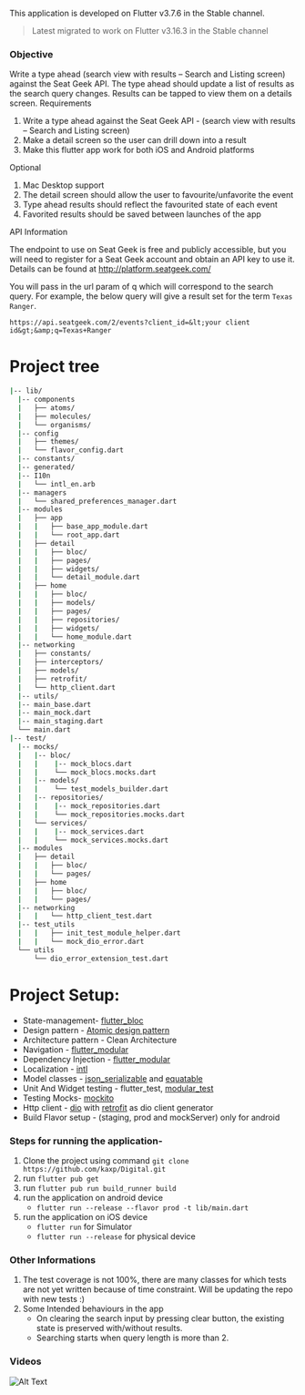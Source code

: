 This application is developed on Flutter v3.7.6 in the Stable channel.

> Latest migrated to work on Flutter v3.16.3 in the Stable channel

### Objective
Write a type ahead (search view with results – Search and Listing screen) against the Seat
Geek API. The type ahead should update a list of results as the search query changes.
Results can be tapped to view them on a details screen.
Requirements
1. Write a type ahead against the Seat Geek API - (search view with results – Search
and Listing screen)
2. Make a detail screen so the user can drill down into a result
3. Make this flutter app work for both iOS and Android platforms

Optional
1. Mac Desktop support
2. The detail screen should allow the user to favourite/unfavorite the event
3. Type ahead results should reflect the favourited state of each event
4. Favorited results should be saved between launches of the app

API Information

The endpoint to use on Seat Geek is free and publicly accessible, but you will need to
register for a Seat Geek account and obtain an API key to use it. Details can be found at
http://platform.seatgeek.com/

You will pass in the url param of q which will correspond to the search query. For example,
the below query will give a result set for the term  `Texas Ranger`.
```
https://api.seatgeek.com/2/events?client_id=&lt;your client id&gt;&amp;q=Texas+Ranger
```



# Project tree

```bash
|-- lib/
  |-- components
  |   ├── atoms/
  |   ├── molecules/
  |   └── organisms/
  |-- config
  |   ├── themes/
  |   └── flavor_config.dart
  |-- constants/
  |-- generated/
  |-- I10n
  |   └── intl_en.arb
  |-- managers
  |   └── shared_preferences_manager.dart
  |-- modules
  |   ├── app
  |   |   ├── base_app_module.dart
  |   |   └── root_app.dart
  |   ├── detail
  |   |   ├── bloc/
  |   |   ├── pages/
  |   |   ├── widgets/  
  |   |   └── detail_module.dart
  |   ├── home
  |   |   ├── bloc/
  |   |   ├── models/
  |   |   ├── pages/
  |   |   ├── repositories/
  |   |   ├── widgets/
  |   |   └── home_module.dart
  |-- networking
  |   ├── constants/
  |   ├── interceptors/
  |   ├── models/
  |   ├── retrofit/
  |   └── http_client.dart
  |-- utils/
  |-- main_base.dart
  |-- main_mock.dart
  |-- main_staging.dart
  └── main.dart
|-- test/
  |-- mocks/
  |   |-- bloc/
  |   |    |-- mock_blocs.dart
  |   |    └── mock_blocs.mocks.dart
  |   |-- models/
  |   |    └── test_models_builder.dart
  |   |-- repositories/
  |   |    |-- mock_repositories.dart
  |   |    └── mock_repositories.mocks.dart
  |   └── services/
  |   |    |-- mock_services.dart
  |   |    └── mock_services.mocks.dart
  |-- modules
  |   ├── detail
  |   |   ├── bloc/
  |   |   └── pages/
  |   ├── home
  |   |   ├── bloc/
  |   |   └── pages/
  |-- networking
  |   |   └── http_client_test.dart
  |-- test_utils
  |   |   ├── init_test_module_helper.dart
  |   |   └── mock_dio_error.dart
  └── utils
      └── dio_error_extension_test.dart
```

# Project Setup:

- State-management- [flutter_bloc](https://pub.dev/packages/flutter_bloc)
- Design pattern - [Atomic design pattern](https://atomicdesign.bradfrost.com/chapter-2/)
- Architecture pattern - Clean Architecture
- Navigation - [flutter_modular](https://pub.dev/packages/flutter_modular)
- Dependency Injection - [flutter_modular](https://pub.dev/packages/flutter_modular)
- Localization - [intl](https://pub.dev/packages/intl)
- Model classes -  [json_serializable](https://pub.dev/packages/json_serializable) and [equatable](https://pub.dev/packages/equatable)
- Unit And Widget testing - flutter_test, [modular_test](https://pub.dev/packages/modular_test)
- Testing Mocks- [mockito](https://pub.dev/packages/mockito)
- Http client - [dio](https://pub.dev/packages/dio) with [retrofit](https://pub.dev/packages/retrofit) as dio client generator
- Build Flavor setup - (staging, prod and mockServer) only for android


### Steps for running the application-

1. Clone the project using command `git clone https://github.com/kaxp/Digital.git`
2. run `flutter pub get`
3. run `flutter pub run build_runner build`
4. run the application on android device
   - `flutter run --release --flavor prod -t lib/main.dart`
5. run the application on iOS device
   - `flutter run` for Simulator
   - `flutter run --release` for physical device


### Other Informations
1. The test coverage is not 100%, there are many classes for which tests are not yet written because of time constraint. Will be updating the repo with new tests :)
2. Some Intended behaviours in the app
   - On clearing the search input by pressing clear button, the existing state is preserved with/without results.
   - Searching starts when query length is more than 2.

### Videos
![Alt Text](https://github.com/kaxp/Digital/blob/3eb443ed0b9be04021d50338c2eb672da307c325/snapshots/iOS.gif)






